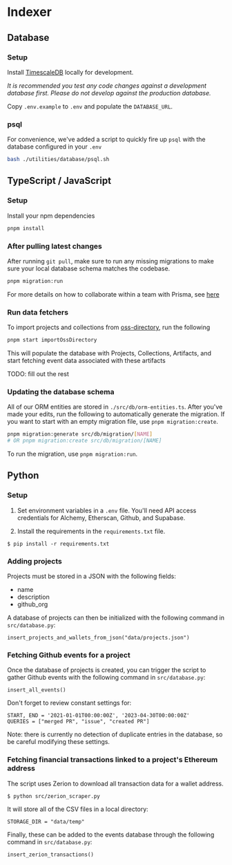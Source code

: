 # Indexer

## Database

### Setup

Install [TimescaleDB](https://docs.timescale.com/self-hosted/latest/install/) locally for development.

_It is recommended you test any code changes against a development database first. Please do not develop against the production database._

Copy `.env.example` to `.env` and populate the `DATABASE_URL`.

### psql

For convenience, we've added a script to quickly fire up `psql` with the database configured in your `.env`

```bash
bash ./utilities/database/psql.sh
```

## TypeScript / JavaScript

### Setup

Install your npm dependencies

```bash
pnpm install
```

### After pulling latest changes

After running `git pull`, make sure to run any missing migrations to make sure your local database schema matches the codebase.

```bash
pnpm migration:run
```

For more details on how to collaborate within a team with Prisma, see [here](https://www.prisma.io/docs/guides/migrate/developing-with-prisma-migrate/team-development)

### Run data fetchers

To import projects and collections from [oss-directory](https://github.com/hypercerts-org/oss-directory), run the following

```bash
pnpm start importOssDirectory
```

This will populate the database with Projects, Collections, Artifacts, and start fetching event data associated with these artifacts

TODO: fill out the rest

### Updating the database schema

All of our ORM entities are stored in `./src/db/orm-entities.ts`.
After you've made your edits, run the following to automatically generate the migration.
If you want to start with an empty migration file, use `pnpm migration:create`.

```bash
pnpm migration:generate src/db/migration/[NAME]
# OR pnpm migration:create src/db/migration/[NAME]
```

To run the migration, use `pnpm migration:run`.

## Python

### Setup

1. Set environment variables in a `.env` file. You'll need API access credentials for Alchemy, Etherscan, Github, and Supabase.

2. Install the requirements in the `requirements.txt` file.

`$ pip install -r requirements.txt`

### Adding projects

Projects must be stored in a JSON with the following fields:

- name
- description
- github_org

A database of projects can then be initialized with the following command in `src/database.py`:

`insert_projects_and_wallets_from_json("data/projects.json")`

### Fetching Github events for a project

Once the database of projects is created, you can trigger the script to gather Github events with the following command in `src/database.py`:

`insert_all_events()`

Don't forget to review constant settings for:

```
START, END = '2021-01-01T00:00:00Z', '2023-04-30T00:00:00Z'
QUERIES = ["merged PR", "issue", "created PR"]
```

Note: there is currently no detection of duplicate entries in the database, so be careful modifying these settings.

### Fetching financial transactions linked to a project's Ethereum address

The script uses Zerion to download all transaction data for a wallet address.

`$ python src/zerion_scraper.py`

It will store all of the CSV files in a local directory:

`STORAGE_DIR = "data/temp"`

Finally, these can be added to the events database through the following command in `src/database.py`:

`insert_zerion_transactions()`
